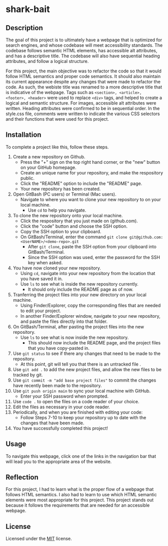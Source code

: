 # shark-bait

## Description

The goal of this project is to ultimately have a webpage that is optimized for search engines, and whose codebase will meet accessibility standards. The codebase follows semantic HTML elements, has accessible alt attributes, and has a descriptive title. The codebase will also have sequential heading attributes, and follow a logical structure. 

For this project, the main objective was to refactor the code so that it would follow HTML semantics and proper code semantics. It should also maintain its current appearance despite any changes that were made to refactor the code. As such, the webiste title was renamed to a more descriptive title that is indicative of the webpage. Tags such as `<section>, <article>, <footer>, <header>` were used to replace `<div>` tags, and helped to create a logical and semantic structure. For images, accessible alt attributes were written. Heading attributes were confirmed to be in sequential order. In the style.css file, comments were written to indicate the various CSS selectors and their functions that were used for this project. 

## Installation

To complete a project like this, follow these steps. 

1. Create a new repository on Github. 
    - Press the "+" sign on the top right hand corner, or the "new" button on your GitHub homepage. 
    - Create an unique name for your repository, and make the respository public. 
    - Click the "README" option to include the "README" page. 
    - Your new repository has been created.
2. Open GitBash (PC users) or Terminal (Mac users).
    - Navigate to where you want to clone your new repository to on your local machine. 
        - Use `cd` to help you navigate. 
3. To clone the new repository onto your local machine. 
    - Click the respository that you just made on (github.com).
    - Click the "code" button and choose the SSH option. 
    - Copy the SSH option to your clipboard. 
    - On GitBash/Terminal, enter the command `git clone git@github.com:<UserNAME>/<demo-repo>.git`
        - After `git clone`, paste the SSH option from your clipboard into GitBash/Terminal.
        - Since the SSH option was used, enter the password for the SSH key when asked. 
4. You have now cloned your new repository.
    - Using `cd`, navigate into your new repository from the location that you have saved it in. 
    - Use `ls` to see what is inside the new repository currently. 
        - It should only include the README page as of now.
5. Tranferring the project files into your new directory on your local machine. 
    - Using Finder/Explorer, copy the corresponding files that are needed to edit your project. 
    - In another Finder/Explorer window, navigate to your new repository, and paste the files directly into that folder. 
6. On GitBash/Terminal, after pasting the project files into the new repository. 
    - Use `ls` to see what is now inside the new repository.
        - This should now include the README page, and the project files that you have copy-pasted in. 
7. Use `git status` to see if there any changes that need to be made to the repository. 
    - At this point, git will tell you that there is an untracked file .
8. Use `git add .` to add the new project files, and allow the new files to be tracked by git.
9. Use `git commit -m "add base project files"` to commit the changes have recently been made to the repository. 
10. Use `git push origin main` to sync your local machine with GitHub. 
    - Enter your SSH password when prompted. 
11. Use `code .` to open the files on a code reader of your choice.
12. Edit the files as necessary in your code reader. 
13. Periodically, and when you are finished with editing your code: 
    - Follow Steps 7-10 to keep your repository up to date with the changes that have been made. 
14. You have successfully completed this project!

## Usage

To navigate this webpage, click one of the links in the navigation bar that will lead you to the appropriate area of the website.

## Reflection

For this project, I had to learn what is the proper flow of a webpage that follows HTML semantics. I also had to learn to use which HTML semantic elements were most appropriate for this project. This project stands out because it follows the requirements that are needed for an accessible webpage.

## License

Licensed under the [MIT](https://choosealicense.com/licenses/mit/) license. 